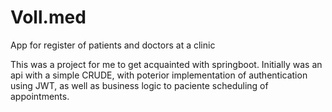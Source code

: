 # Voll.med
App for register of patients and doctors at a clinic

This was a project for me to get acquainted with springboot.
Initially was an api with a simple CRUDE, with poterior implementation of authentication using JWT, as well as business logic to paciente scheduling of appointments.
